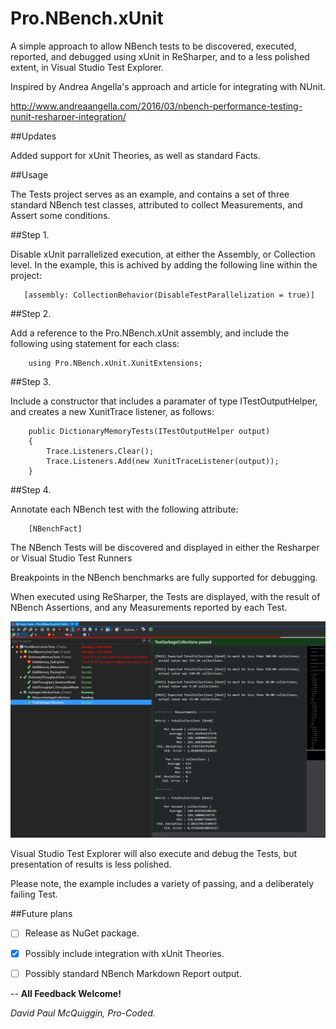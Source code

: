 # Pro.NBench.xUnit

A simple approach to allow NBench tests to be discovered, executed, reported, and debugged using xUnit in ReSharper, and to a less polished extent, in Visual Studio Test Explorer.

Inspired by Andrea Angella's approach and article for integrating with NUnit.

http://www.andreaangella.com/2016/03/nbench-performance-testing-nunit-resharper-integration/

##Updates

Added support for xUnit Theories, as well as standard Facts.

##Usage

The Tests project serves as an example, and contains a set of three standard NBench test classes, attributed to collect Measurements, and Assert some conditions.

##Step 1.

Disable xUnit parrallelized execution, at either the Assembly, or Collection level. In the example, this is achived by adding the following line within the project:

       [assembly: CollectionBehavior(DisableTestParallelization = true)]

##Step 2.

Add a reference to the Pro.NBench.xUnit assembly, and include the following using statement for each class:

        using Pro.NBench.xUnit.XunitExtensions;

##Step 3. 

Include a constructor that includes a paramater of type ITestOutputHelper, and creates a new XunitTrace listener, as follows:

        public DictionaryMemoryTests(ITestOutputHelper output)
        {
            Trace.Listeners.Clear();
            Trace.Listeners.Add(new XunitTraceListener(output));
        }

##Step 4.

Annotate each NBench test with the following attribute:

        [NBenchFact]



The NBench Tests will be discovered and displayed in either the Resharper or Visual Studio Test Runners

Breakpoints in the NBench benchmarks are fully supported for debugging.

When executed using ReSharper, the Tests are displayed, with the result of NBench Assertions, and any Measurements reported by each Test.

![ResharperResults](ResharperResults.PNG)

Visual Studio Test Explorer will also execute and debug the Tests, but presentation of results is less polished.

Please note, the example includes a variety of passing, and a deliberately failing Test.

##Future plans

- [ ]  Release as NuGet package.

- [x] Possibly include integration with xUnit Theories.

- [ ]  Possibly standard NBench Markdown Report output.


--
**All Feedback Welcome!**

*David Paul McQuiggin, Pro-Coded.*
